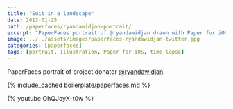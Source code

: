 ```yaml
---
title: "Suit in a landscape"
date: 2013-01-25
path: /paperfaces/ryandawidjan-portrait/
excerpt: "PaperFaces portrait of @ryandawidjan drawn with Paper for iOS on an iPad."
image: ../../assets/images/paperfaces-ryandawidjan-twitter.jpg
categories: [paperfaces]
tags: [portrait, illustration, Paper for iOS, time lapse]
---
```


PaperFaces portrait of project donator [@ryandawidjan](https://twitter.com/ryandawidjan).

{% include_cached boilerplate/paperfaces.md %}

{% youtube OhQJoyX-t0w %}
